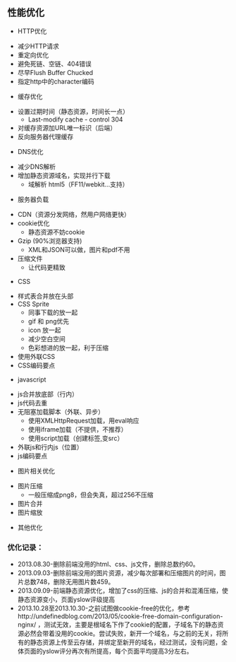 ## 性能优化
* HTTP优化
 - 减少HTTP请求
 - 重定向优化
 - 避免死链、空链、404错误 
 - 尽早Flush Buffer Chucked
 - 指定http中的character编码
 
* 缓存优化
 - 设置过期时间（静态资源，时间长一点）
     - Last-modify cache - control 304 
 - 对缓存资源加URL唯一标识（后端）
 - 反向服务器代理缓存

* DNS优化
 - 减少DNS解析
 - 增加静态资源域名，实现并行下载
     - 域解析 html5（FF11/webkit...支持） 

* 服务器负载
 - CDN（资源分发网络，然用户网络更快）
 - cookie优化
     - 静态资源不妨cookie
 - Gzip (90%浏览器支持)
     - XML和JSON可以做，图片和pdf不用 
 - 压缩文件
     - 让代码更精致

* CSS
 - 样式表合并放在头部
 - CSS Sprite
     -  同事下载的放一起
     - gif 和 png优先
     - icon 放一起
     - 减少空白空间
     - 色彩想进的放一起，利于压缩
 - 使用外联CSS
 - CSS编码要点

* javascript
 - js合并放底部（行内）
 - js代码去重
 - 无阻塞加载脚本（外联、异步）
     - 使用XMLHttpRequest加载，用eval响应
     - 使用iframe加载（不提供，不推荐）
     - 使用script加载（创建标签,变src）
 - 外联js和行内js（位置）
 - js编码要点
* 图片相关优化
 - 图片压缩
      - 一般压缩成png8，但会失真，超过256不压缩
 - 图片合并
 - 图片缩放

* 其他优化



### 优化记录：
- 2013.08.30-删除前端没用的html、css、js文件，删除总数约60。
- 2013.09.03-删除前端没用的图片资源，减少每次部署和压缩图片的时间，图片总数748，删除无用图片数459。
- 2013.09.09-前端静态资源优化，增加了css的压缩、js的合并和混淆压缩，使静态资源变小，页面yslow评级提高
- 2013.10.28至2013.10.30-之前试图做cookie-free的优化，参考http://undefinedblog.com/2013/05/cookie-free-domain-configuration-nginx/ ，测试无效，主要是根域名下作了cookie的配置，子域名下的静态资源必然会带着没用的cookie。尝试失败，新开一个域名，与之前的无关，将所有的静态资源上传至云存储，并绑定至新开的域名，经过测试，没有问题，全体页面的yslow评分再次有所提高，每个页面平均提高3分左右。